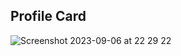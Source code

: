 ## Profile Card

![Screenshot 2023-09-06 at 22 29 22](https://github.com/kharioki/profile-card/assets/22290070/b517a49c-4905-4f02-a189-33313f9cf2bb)

